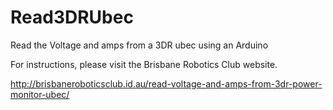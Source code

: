# Read3DRUbec
Read the Voltage and amps from a 3DR ubec using an Arduino

For instructions, please visit the Brisbane Robotics Club website.

http://brisbaneroboticsclub.id.au/read-voltage-and-amps-from-3dr-power-monitor-ubec/
